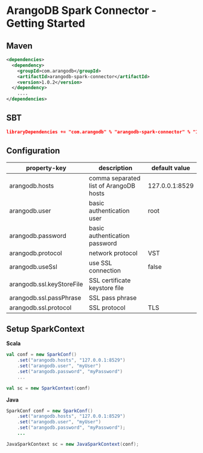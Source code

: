 # ArangoDB Spark Connector - Getting Started

## Maven

```XML
<dependencies>
  <dependency>
    <groupId>com.arangodb</groupId>
    <artifactId>arangodb-spark-connector</artifactId>
    <version>1.0.2</version>
  </dependency>
	....
</dependencies>
```

## SBT

```Json
libraryDependencies += "com.arangodb" % "arangodb-spark-connector" % "1.0.2"
```

## Configuration

| property-key              | description                            | default value  |
| ------------------------- | -------------------------------------- | -------------- |
| arangodb.hosts            | comma separated list of ArangoDB hosts | 127.0.0.1:8529 |
| arangodb.user             | basic authentication user              | root           |
| arangodb.password         | basic authentication password          |                |
| arangodb.protocol         | network protocol                       | VST            |
| arangodb.useSsl           | use SSL connection                     | false          |
| arangodb.ssl.keyStoreFile | SSL certificate keystore file          |                |
| arangodb.ssl.passPhrase   | SSL pass phrase                        |                |
| arangodb.ssl.protocol     | SSL protocol                           | TLS            |

## Setup SparkContext

**Scala**

```Scala
val conf = new SparkConf()
    .set("arangodb.hosts", "127.0.0.1:8529")
    .set("arangodb.user", "myUser")
    .set("arangodb.password", "myPassword")
    ...

val sc = new SparkContext(conf)
```

**Java**

```Java
SparkConf conf = new SparkConf()
    .set("arangodb.hosts", "127.0.0.1:8529")
    .set("arangodb.user", "myUser")
    .set("arangodb.password", "myPassword");
    ...

JavaSparkContext sc = new JavaSparkContext(conf);
```
